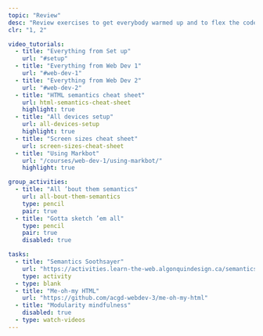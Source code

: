 ```yaml
---
topic: "Review"
desc: "Review exercises to get everybody warmed up and to flex the code muscles."
clr: "1, 2"

video_tutorials:
  - title: "Everything from Set up"
    url: "#setup"
  - title: "Everything from Web Dev 1"
    url: "#web-dev-1"
  - title: "Everything from Web Dev 2"
    url: "#web-dev-2"
  - title: "HTML semantics cheat sheet"
    url: html-semantics-cheat-sheet
    highlight: true
  - title: "All devices setup"
    url: all-devices-setup
    highlight: true
  - title: "Screen sizes cheat sheet"
    url: screen-sizes-cheat-sheet
  - title: "Using Markbot"
    url: "/courses/web-dev-1/using-markbot/"
    highlight: true

group_activities:
  - title: "All ’bout them semantics"
    url: all-bout-them-semantics
    type: pencil
    pair: true
  - title: "Gotta sketch ’em all"
    type: pencil
    pair: true
    disabled: true

tasks:
  - title: "Semantics Soothsayer"
    url: "https://activities.learn-the-web.algonquindesign.ca/semantics-soothsayer/"
    type: activity
  - type: blank
  - title: "Me-oh-my HTML"
    url: "https://github.com/acgd-webdev-3/me-oh-my-html"
  - title: "Modularity mindfulness"
    disabled: true
  - type: watch-videos
---
```

